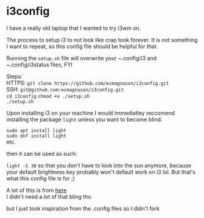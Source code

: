 # i3config

I have a really old laptop that I wanted to try i3wm on.

The process to setup i3 to not look like crap took forever. It is not something I want to repeat, so this config file should be helpful for that.

Running the `setup.sh` file will overwrite your ~.config/i3 and ~.config/i3status files, FYI

Steps:    
HTTPS: `git clone https://github.com/ecmagnuson/i3config.git`    
SSH: `git@github.com:ecmagnuson/i3config.git`    
`cd i3config`
`chmod +x ./setup.sh`    
`./setup.sh`    

Upon installing i3 on your machine I would immediatley reccomend installing the package `light` unless you want to become blind.

`sudo apt install light`    
`sudo dnf install light`    
etc.

then it can be used as such:

`light -S 30` so that you don't have to look into the sun anymore, because your default brightness key probably won't default work on i3 lol. But that's what this config file is for ;) 

A lot of this is from [here](https://github.com/addy-dclxvi/i3-starterpack)    
I didn't need a lot of that bling tho

but I just took inspiration from the .config files so I didn't fork
